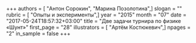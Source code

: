 +++
authors = [ "Антон Сорокин", "Марина Позолотина",]
slogan = ""
rubric = [ "Опыты и эксперименты",]
year = "2015"
month = "07"
date = "2017-05-24T18:57:32+03:00"
title = "Две задачи турнира по физике «Шунт»"
first_page = "28"
illustrators = [ "Артём Костюкевич",]
npages = "2"
in_sample = false
+++
